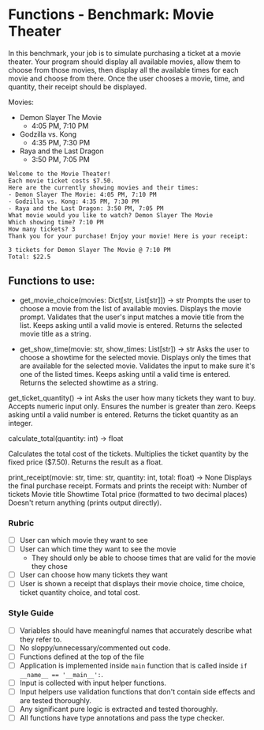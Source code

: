 # Functions - Benchmark: Movie Theater

In this benchmark, your job is to simulate purchasing a ticket at a movie theater. Your program should display all available movies, allow them to choose from those movies, then display all the available times for each movie and choose from there. Once the user chooses a movie, time, and quantity, their receipt should be displayed.

Movies:

- Demon Slayer The Movie
    - 4:05 PM, 7:10 PM
- Godzilla vs. Kong
    - 4:35 PM, 7:30 PM
- Raya and the Last Dragon
    - 3:50 PM, 7:05 PM

```
Welcome to the Movie Theater!
Each movie ticket costs $7.50.
Here are the currently showing movies and their times:
- Demon Slayer The Movie: 4:05 PM, 7:10 PM
- Godzilla vs. Kong: 4:35 PM, 7:30 PM
- Raya and the Last Dragon: 3:50 PM, 7:05 PM
What movie would you like to watch? Demon Slayer The Movie
Which showing time? 7:10 PM
How many tickets? 3
Thank you for your purchase! Enjoy your movie! Here is your receipt:

3 tickets for Demon Slayer The Movie @ 7:10 PM
Total: $22.5
```

## Functions to use:

- get_movie_choice(movies: Dict[str, List[str]]) -> str
Prompts the user to choose a movie from the list of available movies.
Displays the movie prompt.
Validates that the user's input matches a movie title from the list.
Keeps asking until a valid movie is entered.
Returns the selected movie title as a string.


- get_show_time(movie: str, show_times: List[str]) -> str
Asks the user to choose a showtime for the selected movie.
Displays only the times that are available for the selected movie.
Validates the input to make sure it's one of the listed times.
Keeps asking until a valid time is entered.
Returns the selected showtime as a string.


get_ticket_quantity() -> int
Asks the user how many tickets they want to buy.
Accepts numeric input only.
Ensures the number is greater than zero.
Keeps asking until a valid number is entered.
Returns the ticket quantity as an integer.


calculate_total(quantity: int) -> float

Calculates the total cost of the tickets.
Multiplies the ticket quantity by the fixed price ($7.50).
Returns the result as a float.

print_receipt(movie: str, time: str, quantity: int, total: float) -> None
Displays the final purchase receipt.
Formats and prints the receipt with:
Number of tickets
Movie title
Showtime
Total price (formatted to two decimal places)
Doesn't return anything (prints output directly).

### Rubric

- [ ] User can which movie they want to see
- [ ] User can which time they want to see the movie
    - They should only be able to choose times that are valid for the movie they chose
- [ ] User can choose how many tickets they want
- [ ] User is shown a receipt that displays their movie choice, time choice, ticket quantity choice, and total cost.

### Style Guide

- [ ] Variables should have meaningful names that accurately describe what they refer to.
- [ ] No sloppy/unnecessary/commented out code.
- [ ] Functions defined at the top of the file
- [ ] Application is implemented inside `main` function that is called inside `if __name__ == '__main__':`.
- [ ] Input is collected with input helper functions.
- [ ] Input helpers use validation functions that don't contain side effects and are tested thoroughly.
- [ ] Any significant pure logic is extracted and tested thoroughly.
- [ ] All functions have type annotations and pass the type checker.